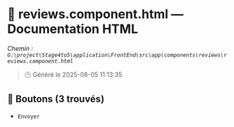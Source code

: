 # 📄 reviews.component.html — Documentation HTML
*Chemin : `G:\project\Stage4to5\application\FrontEnd\src\app\components\reviews\reviews.component.html`*

> 🕒 Généré le 2025-08-05 11:13:35

## 🔘 Boutons (3 trouvés)
- `Envoyer`
